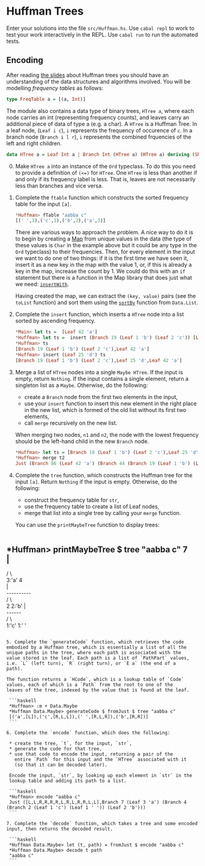 # Huffman Trees

Enter your solutions into the file `src/Huffman.hs`. Use `cabal repl`
to work to test your work interactively in the REPL. Use `cabal run`
to run the automated tests.

## Encoding

After reading [the slides](./huffman-slides.pdf) about Huffman trees
you should have an understanding of the data structures and algorithms
involved. You will be modelling *frequency tables* as follows:

```haskell
type FreqTable a = [(a, Int)]
```

The module also contains a data type of binary trees, `HTree a`, where
each node carries an int (representing frequency counts), and
leaves carry an additional piece of data of type a (e.g. a char). A
`HTree` is a Huffman Tree. In a leaf node, (`Leaf i c`), `i` represents
the frequency of occurence of `c`. In a branch node (`Branch i l r`), `i`
represents the combined frquencies of the left and right children.

```haskell
data HTree a = Leaf Int a | Branch Int (HTree a) (HTree a) deriving (Show, Eq)
```

0. Make `HTree a` into an instance of the `Ord` typeclass. To do this
you need to provide a definition of `(<=)` for `HTree`. One `HTree`
is less than another if and only if its frequency label is less. That
is, leaves are not necessarily less than branches and vice versa.

1. Complete the `ftable` function which constructs the sorted
   frequency table for the input `[a]`. 
   
   ```haskell
   *Huffman> fTable "aabba c"
   [(' ',1),('c',1),('b',2),('a',3)]
   ```

   There are various ways to approach the problem. A nice way to do it
   is to begin by creating a
   [Map](https://hackage.haskell.org/package/containers-0.4.0.0/docs/Data-Map.html)
   from unique values in the data (the type of these values is `Char`
   in the example above but it could be any type in the `Ord`
   typeclass) to their frequencies. Then, for every element in the
   input we want to do one of two things: if it is the first time we
   have seen it, insert it as a new key in the map with the value 1,
   or, if this is already a key in the map, increase the count
   by 1. We could do this with an `if` statement but there is a
   function in the Map library that does just what we need:
   [`insertWith`](https://hackage.haskell.org/package/containers-0.4.0.0/docs/Data-Map.html#v:insertWith).

   Having created the map, we can extract the `(key, value)` pairs
   (see the `toList` function) and sort them using the
   [`sortBy`](https://hackage.haskell.org/package/base-4.16.0.0/docs/Data-List.html#v:sortBy)
   function from `Data.List`.


2. Complete the `insert` function, which inserts a `HTree` node into a
   list sorted by ascending frequency.

   ```haskell
   *Main> let ts =  [Leaf 42 'a']
   *Huffman> let ts =  insert (Branch 19 (Leaf 1 'b') (Leaf 2 'c')) [Leaf 42 'a']
   *Huffman> ts
   [Branch 19 (Leaf 1 'b') (Leaf 2 'c'),Leaf 42 'a']
   *Huffman> insert (Leaf 25 'd') ts
   [Branch 19 (Leaf 1 'b') (Leaf 2 'c'),Leaf 25 'd',Leaf 42 'a']
   ```

3. Merge a list of `HTree` nodes into a single `Maybe HTree`. If the
   input is empty, return `Nothing`. If the input contains a single
   element, return a singleton list as a `Maybe`. Otherwise, do the
   following:
    * create a `Branch` node from the first two elements in the input,
	* use your `insert` function to insert this new
      element in the right place in the new list, which is formed of the old 
      list without its first two elements,
    * call `merge` recursively on the new list.

   When merging two nodes, `n1` and `n2`, the node with the lowest frequency
   should be the left-hand child in the new `Branch` node.

   ```haskell
   *Huffman> let ts = [Branch 19 (Leaf 1 'b') (Leaf 2 'c'),Leaf 25 'd',Leaf 42 'a']
   *Huffman> merge t2
   Just (Branch 86 (Leaf 42 'a') (Branch 44 (Branch 19 (Leaf 1 'b') (Leaf 2 'c')) (Leaf 25 'd')))
   ```
4. Complete the `tree` function, which constructs the Huffman tree for
   the input `[a]`. Return `Nothing` if the input is empty.
   Otherwise, do the following:
    * construct the frequency table for `str`,
	* use the frequency table to create a list of Leaf nodes, 
	* merge that list into a single tree by calling your `merge`
      function.
	  
   You can use the `printMaybeTree` function to display trees:
  
   ```haskell
*Huffman> printMaybeTree $ tree "aabba c"
            7             
            |             
   -------------          
  /             \         
3:'a'           4         
                |         
             ----------   
            /          \  
            2        2:'b'
            |             
          ------          
         /      \         
       1:'c'  1:' '  
   ```

5. Complete the `generateCode` function, which retrieves the code
   embodied by a Huffman tree, which is essentially a list of all the
   unique paths in the tree, where each path is associated with the
   value stored in the leaf. Each path is a list of `PathPart` values,
   i.e. `L` (left turn), `R` (right turn), or `E a` (the end of a
   path).
   
   The function returns a `HCode`, which is a lookup table of `Code`
   values, each of which is a `Path` from the root to one of the
   leaves of the tree, indexed by the value that is found at the leaf.
   
    ```haskell
    *Huffman> :m + Data.Maybe
    *Huffman Data.Maybe> generateCode $ fromJust $ tree "aabba c"
    [('a',[L]),('c',[R,L,L]),(' ',[R,L,R]),('b',[R,R])]
    ```

6. Complete the `encode` function, which does the following:

    * create the tree, `t`, for the input, `str`, 
	* generate the code for that tree,
	* use that code to encode the input, returning a pair of the
      entire `Path` for this input and the `HTree` associated with it
      (so that it can be decoded later).
	
	Encode the input, `str`, by looking up each element in `str` in the
	lookup table and adding its path to a list. 

    ```haskell
    *Huffman> encode "aabba c"
    Just ([L,L,R,R,R,R,L,R,L,R,R,L,L],Branch 7 (Leaf 3 'a') (Branch 4 (Branch 2 (Leaf 1 'c') (Leaf 1 ' ')) (Leaf 2 'b')))
    ```

7. Complete the `decode` function, which takes a tree and some encoded
   input, then returns the decoded result.

    ```haskell
    *Huffman Data.Maybe> let (t, path) = fromJust $ encode "aabba c"
    *Huffman Data.Maybe> decode t path
    "aabba c"
    ```
